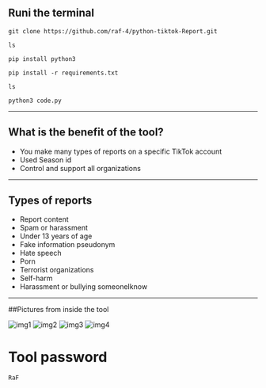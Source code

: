 ## Runi the terminal

`git clone https://github.com/raf-4/python-tiktok-Report.git`<br> 

`ls`

`pip install python3`

`pip install -r requirements.txt`

`ls`

`python3 code.py`

---
## What is the benefit of the tool?

- You make many types of reports on a specific TikTok account 
- Used Season id
- Control and support all organizations
---

## Types of reports 

- Report content
- Spam or harassment
- Under 13 years of age
- Fake information pseudonym
- Hate speech
- Porn
- Terrorist organizations
- Self-harm
- Harassment or bullying someoneIknow
---
##Pictures from inside the tool

![img1](https://ibb.co/5cqcQz7) 
![img2](https://ibb.co/DL82CMg) 
![img3](https://ibb.co/qJR6DSR) 
![img4](https://ibb.co/gMB20s8) 

# Tool password 
`RaF`
